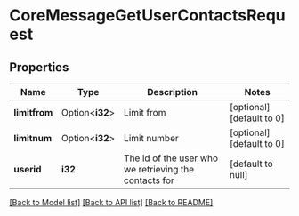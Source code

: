 # CoreMessageGetUserContactsRequest

## Properties

Name | Type | Description | Notes
------------ | ------------- | ------------- | -------------
**limitfrom** | Option<**i32**> | Limit from | [optional][default to 0]
**limitnum** | Option<**i32**> | Limit number | [optional][default to 0]
**userid** | **i32** | The id of the user who we retrieving the contacts for | [default to null]

[[Back to Model list]](../README.md#documentation-for-models) [[Back to API list]](../README.md#documentation-for-api-endpoints) [[Back to README]](../README.md)



